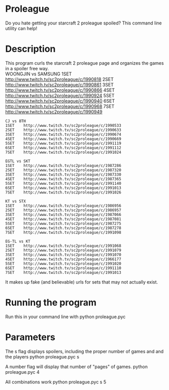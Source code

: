 Proleague
=========

Do you hate getting your starcraft 2 proleague spoiled? This command line utility can help!

# Description
This program curls the starcraft 2 proleague page and organizes the games in a spoiler free way.    
    WOONGJIN vs SAMSUNG
    1SET  http://www.twitch.tv/sc2proleague/c/1990818
    2SET	http://www.twitch.tv/sc2proleague/c/1990861
    3SET	http://www.twitch.tv/sc2proleague/c/1990866
    4SET	http://www.twitch.tv/sc2proleague/c/1990924
    5SET	http://www.twitch.tv/sc2proleague/c/1990940
    6SET	http://www.twitch.tv/sc2proleague/c/1990968
    7SET	http://www.twitch.tv/sc2proleague/c/1990949
     
    CJ vs 8TH
    1SET	http://www.twitch.tv/sc2proleague/c/1990533
    2SET	http://www.twitch.tv/sc2proleague/c/1990633
    3SET	http://www.twitch.tv/sc2proleague/c/1990674
    4SET	http://www.twitch.tv/sc2proleague/c/1990669
    5SET	http://www.twitch.tv/sc2proleague/c/1991119
    6SET	http://www.twitch.tv/sc2proleague/c/1991112
    7SET	http://www.twitch.tv/sc2proleague/c/1991024
     
    EGTL vs SKT
    1SET	http://www.twitch.tv/sc2proleague/c/1987286
    2SET	http://www.twitch.tv/sc2proleague/c/1987320
    3SET	http://www.twitch.tv/sc2proleague/c/1987330
    4SET	http://www.twitch.tv/sc2proleague/c/1987365
    5SET	http://www.twitch.tv/sc2proleague/c/1991140
    6SET	http://www.twitch.tv/sc2proleague/c/1991013
    7SET	http://www.twitch.tv/sc2proleague/c/1991026
     
    KT vs STX
    1SET	http://www.twitch.tv/sc2proleague/c/1986956
    2SET	http://www.twitch.tv/sc2proleague/c/1986957
    3SET	http://www.twitch.tv/sc2proleague/c/1987066
    4SET	http://www.twitch.tv/sc2proleague/c/1987081
    5SET	http://www.twitch.tv/sc2proleague/c/1987275
    6SET	http://www.twitch.tv/sc2proleague/c/1987278
    7SET	http://www.twitch.tv/sc2proleague/c/1991098
     
    EG-TL vs KT
    1SET	http://www.twitch.tv/sc2proleague/c/1991068
    2SET	http://www.twitch.tv/sc2proleague/c/1991079
    3SET	http://www.twitch.tv/sc2proleague/c/1991070
    4SET	http://www.twitch.tv/sc2proleague/c/1966177
    5SET	http://www.twitch.tv/sc2proleague/c/1991020
    6SET	http://www.twitch.tv/sc2proleague/c/1991110
    7SET	http://www.twitch.tv/sc2proleague/c/1991013
    
It makes up fake (and believable) urls for sets that may not actually exist.

# Running the program
Run this in your command line with 
    python proleague.pyc
    
# Parameters
The s flag displays spoilers, including the proper number of games and and the players
    python proleague.pyc s

A number flag will display that number of "pages" of games. 
    python proleague.pyc 4
    
All combinations work
    python proleague.pyc s 5
